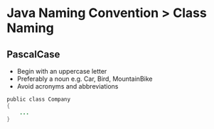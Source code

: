 # Java Naming Convention > Class Naming

## PascalCase
- Begin with an uppercase letter
- Preferably a noun e.g. Car, Bird, MountainBike
- Avoid acronyms and abbreviations

```java
public class Company
{  
    ...
}  
```